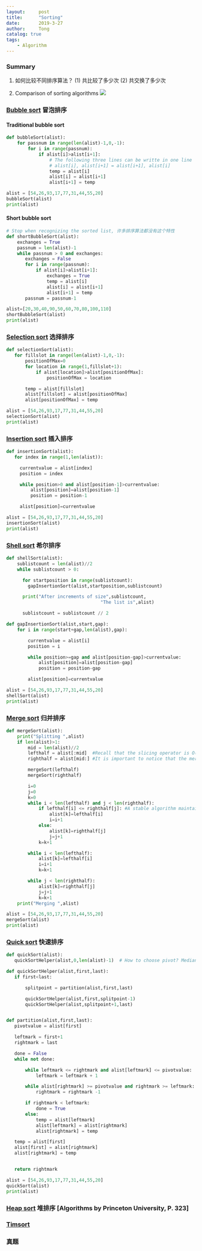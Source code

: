 ```yaml
---
layout:     post
title:      "Sorting"
date:       2019-3-27
author:     Tong
catalog: true
tags:
    - Algorithm
---
```


### Summary

1. 如何比较不同排序算法？
  (1) 共比较了多少次
  (2) 共交换了多少次

2. Comparison of sorting algorithms
![](https://raw.githubusercontent.com/TongLing916/tongling916.github.io/master/img/sorting_comparison.png)

### [Bubble sort](https://runestone.academy/runestone/static/pythonds/SortSearch/TheBubbleSort.html) 冒泡排序

#### Traditional bubble sort

```python
def bubbleSort(alist):
    for passnum in range(len(alist)-1,0,-1):
        for i in range(passnum):
            if alist[i]>alist[i+1]:
                # The following three lines can be writte in one line
                # alist[i], alist[i+1] = alist[i+1], alist[i]
                temp = alist[i]
                alist[i] = alist[i+1]
                alist[i+1] = temp

alist = [54,26,93,17,77,31,44,55,20]
bubbleSort(alist)
print(alist)
```

#### Short bubble sort

```python
# Stop when recognizing the sorted list, 许多排序算法都没有这个特性
def shortBubbleSort(alist):
    exchanges = True
    passnum = len(alist)-1
    while passnum > 0 and exchanges:
       exchanges = False
       for i in range(passnum):
           if alist[i]>alist[i+1]:
               exchanges = True
               temp = alist[i]
               alist[i] = alist[i+1]
               alist[i+1] = temp
       passnum = passnum-1

alist=[20,30,40,90,50,60,70,80,100,110]
shortBubbleSort(alist)
print(alist)
```
### [Selection sort](https://runestone.academy/runestone/static/pythonds/SortSearch/TheSelectionSort.html) 选择排序

```python
def selectionSort(alist):
   for fillslot in range(len(alist)-1,0,-1):
       positionOfMax=0
       for location in range(1,fillslot+1):
           if alist[location]>alist[positionOfMax]:
               positionOfMax = location

       temp = alist[fillslot]
       alist[fillslot] = alist[positionOfMax]
       alist[positionOfMax] = temp

alist = [54,26,93,17,77,31,44,55,20]
selectionSort(alist)
print(alist)
```

### [Insertion sort](https://runestone.academy/runestone/static/pythonds/SortSearch/TheInsertionSort.html) 插入排序

```python
def insertionSort(alist):
   for index in range(1,len(alist)):

     currentvalue = alist[index]
     position = index

     while position>0 and alist[position-1]>currentvalue:
         alist[position]=alist[position-1]
         position = position-1

     alist[position]=currentvalue

alist = [54,26,93,17,77,31,44,55,20]
insertionSort(alist)
print(alist)
```

### [Shell sort](https://runestone.academy/runestone/static/pythonds/SortSearch/TheShellSort.html) 希尔排序

```python
def shellSort(alist):
    sublistcount = len(alist)//2
    while sublistcount > 0:

      for startposition in range(sublistcount):
        gapInsertionSort(alist,startposition,sublistcount)

      print("After increments of size",sublistcount,
                                   "The list is",alist)

      sublistcount = sublistcount // 2

def gapInsertionSort(alist,start,gap):
    for i in range(start+gap,len(alist),gap):

        currentvalue = alist[i]
        position = i

        while position>=gap and alist[position-gap]>currentvalue:
            alist[position]=alist[position-gap]
            position = position-gap

        alist[position]=currentvalue

alist = [54,26,93,17,77,31,44,55,20]
shellSort(alist)
print(alist)
```

### [Merge sort](https://runestone.academy/runestone/static/pythonds/SortSearch/TheMergeSort.html) 归并排序

```python
def mergeSort(alist):
    print("Splitting ",alist)
    if len(alist)>1:
        mid = len(alist)//2
        lefthalf = alist[:mid]  #Recall that the slicing operator is O(k) where k is the size of the slice. In order to guarantee that mergeSort will be O(nlogn) we will need to remove the slice operator. Again, this is possible if we simply pass the starting and ending indices along with the list when we make the recursive call. We leave this as an exercise.
        righthalf = alist[mid:] #It is important to notice that the mergeSort function requires extra space to hold the two halves as they are extracted with the slicing operations

        mergeSort(lefthalf)
        mergeSort(righthalf)

        i=0
        j=0
        k=0
        while i < len(lefthalf) and j < len(righthalf):
            if lefthalf[i] <= righthalf[j]: #A stable algorithm maintains the order of duplicate items in a list and is preferred in most cases.
                alist[k]=lefthalf[i]
                i=i+1
            else:
                alist[k]=righthalf[j]
                j=j+1
            k=k+1

        while i < len(lefthalf):
            alist[k]=lefthalf[i]
            i=i+1
            k=k+1

        while j < len(righthalf):
            alist[k]=righthalf[j]
            j=j+1
            k=k+1
    print("Merging ",alist)

alist = [54,26,93,17,77,31,44,55,20]
mergeSort(alist)
print(alist)
```


### [Quick sort](https://runestone.academy/runestone/static/pythonds/SortSearch/TheQuickSort.html) 快速排序

```python
def quickSort(alist):
   quickSortHelper(alist,0,len(alist)-1)  # How to choose pivot? Median of three

def quickSortHelper(alist,first,last):
   if first<last:

       splitpoint = partition(alist,first,last)

       quickSortHelper(alist,first,splitpoint-1)
       quickSortHelper(alist,splitpoint+1,last)


def partition(alist,first,last):
   pivotvalue = alist[first]

   leftmark = first+1
   rightmark = last

   done = False
   while not done:

       while leftmark <= rightmark and alist[leftmark] <= pivotvalue:
           leftmark = leftmark + 1

       while alist[rightmark] >= pivotvalue and rightmark >= leftmark:
           rightmark = rightmark -1

       if rightmark < leftmark:
           done = True
       else:
           temp = alist[leftmark]
           alist[leftmark] = alist[rightmark]
           alist[rightmark] = temp

   temp = alist[first]
   alist[first] = alist[rightmark]
   alist[rightmark] = temp


   return rightmark

alist = [54,26,93,17,77,31,44,55,20]
quickSort(alist)
print(alist)
```

### [Heap sort](https://www.geeksforgeeks.org/heap-sort/) 堆排序 [Algorithms by Princeton University, P. 323]



### [Timsort](https://hackernoon.com/timsort-the-fastest-sorting-algorithm-youve-never-heard-of-36b28417f399)

### 真题
